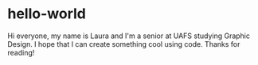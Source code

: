 # hello-world

Hi everyone, my name is Laura and I'm a senior at UAFS studying Graphic Design.
I hope that I can create something cool using code.
Thanks for reading!
